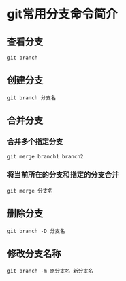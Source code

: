 git常用分支命令简介
==============

查看分支
-------
	git branch

创建分支
-------
	git branch 分支名

合并分支
-------

### 合并多个指定分支
	git merge branch1 branch2

### 将当前所在的分支和指定的分支合并
	git merge 分支名

删除分支
-------
	git branch -D 分支名

修改分支名称
-------
	git branch -m 原分支名 新分支名
	